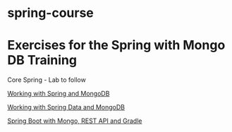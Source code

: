 # spring-course

# Exercises for the Spring with Mongo DB Training

Core Spring - Lab to follow

[Working with Spring and MongoDB](WorkingWithMongodbGradle.md)

[Working with Spring Data and MongoDB](springdatawithmongogradle.md)

[Spring Boot with Mongo, REST API and Gradle](springbootmongorestgradle.md)

